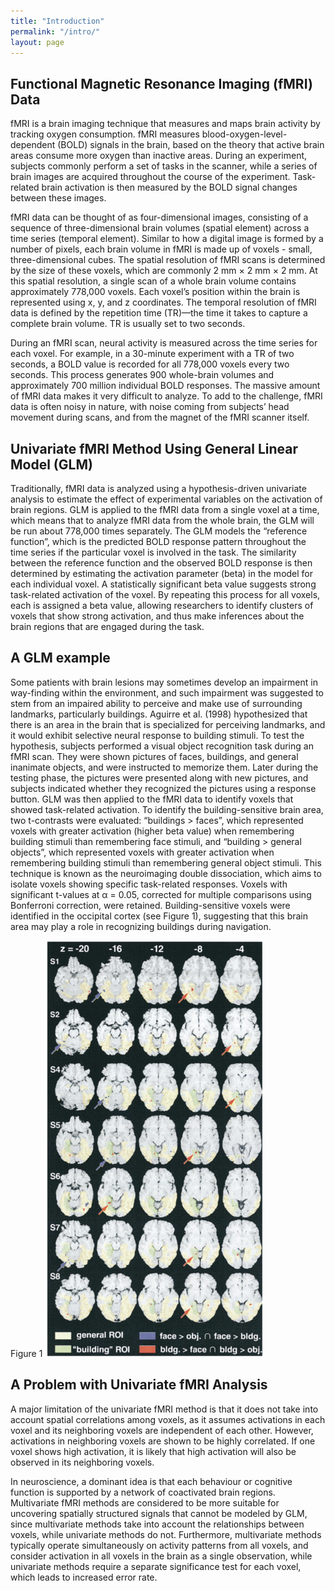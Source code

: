```yaml
---
title: "Introduction"
permalink: "/intro/"
layout: page
---
```


## Functional Magnetic Resonance Imaging (fMRI) Data
fMRI is a brain imaging technique that measures and maps brain activity by tracking oxygen consumption. fMRI measures blood-oxygen-level-dependent (BOLD) signals in the brain, based on the theory that active brain areas consume more oxygen than inactive areas. During an experiment, subjects commonly perform a set of tasks in the scanner, while a series of brain images are acquired throughout the course of the experiment. Task-related brain activation is then measured by the BOLD signal changes between these images. 


fMRI data can be thought of as four-dimensional images, consisting of a sequence of three-dimensional brain volumes (spatial element) across a time series (temporal element). Similar to how a digital image is formed by a number of pixels, each brain volume in fMRI is made up of voxels - small, three-dimensional cubes. The spatial resolution of fMRI scans is determined by the size of these voxels, which are commonly 2 mm × 2 mm × 2 mm. At this spatial resolution, a single scan of a whole brain volume contains approximately  778,000 voxels. Each voxel’s position within the brain is represented using x, y, and z coordinates. The temporal resolution of fMRI data is defined by the repetition time (TR)—the time it takes to capture a complete brain volume. TR is usually set to two seconds. 


During an fMRI scan, neural activity is measured across the time series for each voxel. For example, in a 30-minute experiment with a TR of two seconds, a BOLD value is recorded for all 778,000 voxels every two seconds. This process generates 900 whole-brain volumes and approximately 700 million individual BOLD responses. The massive amount of fMRI data makes it very difficult to analyze. To add to the challenge, fMRI data is often noisy in nature, with noise coming from subjects’ head movement during scans, and from the magnet of the fMRI scanner itself. 

## Univariate fMRI Method Using General Linear Model (GLM)
Traditionally, fMRI data is analyzed using a hypothesis-driven univariate analysis to estimate the effect of experimental variables on the activation of brain regions. GLM is applied to the fMRI data from a single voxel at a time, which means that to analyze fMRI data from the whole brain, the GLM will be run about 778,000 times separately. The GLM models the “reference function”, which is the predicted BOLD response pattern throughout the time series if the particular voxel is involved in the task. The similarity between the reference function and the observed BOLD response is then determined by estimating the activation parameter (beta) in the model for each individual voxel. A statistically significant beta value suggests strong task-related activation of the voxel. By repeating this process for all voxels, each is assigned a beta value, allowing researchers to identify clusters of voxels that show strong activation, and thus make inferences about the brain regions that are engaged during the task. 

## A GLM example
Some patients with brain lesions may sometimes develop an impairment in way-finding within the environment, and such impairment was suggested to stem from an impaired ability to perceive and make use of surrounding landmarks, particularly buildings. Aguirre et al. (1998) hypothesized that there is an area in the brain that is specialized for perceiving landmarks, and it would exhibit selective neural response to building stimuli. To test the hypothesis, subjects performed a visual object recognition task during an fMRI scan. They were shown pictures of faces, buildings, and general inanimate objects, and were instructed to memorize them. Later during the testing phase, the pictures were presented along with new pictures, and subjects indicated whether they recognized the pictures using a response button. GLM was then applied to the fMRI data to identify voxels that showed task-related activation. To identify the building-sensitive brain area, two t-contrasts were evaluated: “buildings > faces”, which represented voxels with greater activation (higher beta value) when remembering building stimuli than remembering face stimuli, and “building > general objects”, which represented voxels with greater activation when remembering building stimuli than remembering general object stimuli. This technique is known as the neuroimaging double dissociation, which aims to isolate voxels showing specific task-related responses. Voxels with significant t-values at α = 0.05, corrected for multiple comparisons using Bonferroni correction, were retained. Building-sensitive voxels were identified in the occipital cortex (see Figure 1), suggesting that this brain area may play a role in recognizing buildings during navigation. 

Figure 1
![Figure 1](/assets/glmresults.png)

## A Problem with Univariate fMRI Analysis
A major limitation of the univariate fMRI method is that it does not take into account spatial correlations among voxels, as it assumes activations in each voxel and its neighboring voxels are independent of each other. However, activations in neighboring voxels are shown to be highly correlated. If one voxel shows high activation, it is likely that high activation will also be observed in its neighboring voxels. 


In neuroscience, a dominant idea is that each behaviour or cognitive function is supported by a network of coactivated brain regions. Multivariate fMRI methods are considered to be more suitable for uncovering spatially structured signals that cannot be modeled by GLM, since multivariate methods take into account the relationships between voxels, while univariate methods do not. Furthermore, multivariate methods typically operate simultaneously on activity patterns from all voxels, and consider activation in all voxels in the brain as a single observation, while univariate methods require a separate significance test for each voxel, which leads to increased error rate.

